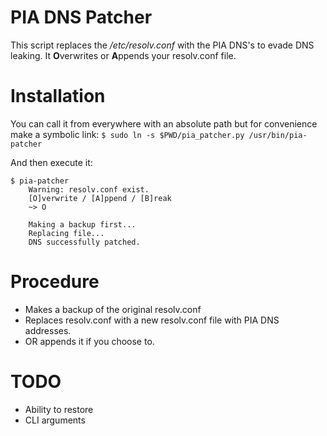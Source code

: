 # PIA DNS Patcher
This script replaces the */etc/resolv.conf* with the PIA DNS's to evade DNS leaking.
It **O**verwrites or **A**ppends your resolv.conf file.

# Installation
You can call it from everywhere with an absolute path but for convenience make a symbolic link:
`$ sudo ln -s $PWD/pia_patcher.py /usr/bin/pia-patcher`

And then execute it:
```
$ pia-patcher
	Warning: resolv.conf exist.
	[O]verwrite / [A]ppend / [B]reak
	~> O

	Making a backup first...
	Replacing file...
	DNS successfully patched.
```

# Procedure
* Makes a backup of the original resolv.conf
* Replaces resolv.conf with a new resolv.conf file with PIA DNS addresses.
*	OR appends it if you choose to.

# TODO
* Ability to restore
* CLI arguments